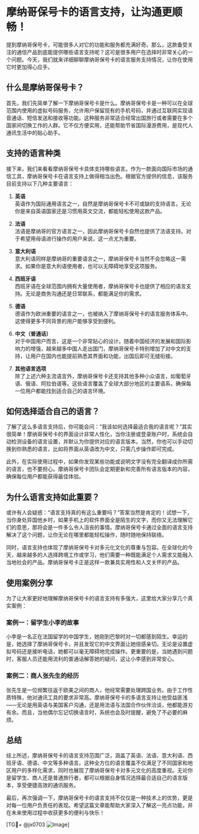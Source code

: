 # 摩纳哥保号卡的语言支持，让沟通更顺畅！

提到摩纳哥保号卡，可能很多人对它的功能和服务都充满好奇。那么，这款备受关注的通信产品到底能提供哪些语言支持呢？这可是很多用户在选择时非常关心的一个问题。今天，我们就来详细聊聊摩纳哥保号卡的语言服务支持情况，让你在使用它时更加得心应手。

## 什么是摩纳哥保号卡？

首先，我们先简单了解一下摩纳哥保号卡是什么。摩纳哥保号卡是一种可以在全球范围内使用的虚拟号码服务，允许用户保留现有的手机号码，并通过互联网实现语音通话、短信发送和接收等功能。这种服务非常适合经常出国旅行或者需要在多个国家间切换工作的人群。它不仅方便实用，还能帮助节省国际漫游费用，是现代人通讯生活中的贴心助手。

## 支持的语言种类

接下来，我们来看看摩纳哥保号卡具体支持哪些语言。作为一款面向国际市场的通信工具，摩纳哥保号卡在语言支持上做得相当出色。根据官方提供的信息，该服务目前支持以下几种主要语言：

1. **英语**  
   英语作为国际通用语言之一，自然是摩纳哥保号卡不可或缺的支持语言。无论你是来自英语国家还是习惯用英文交流，都能轻松使用这款产品。

2. **法语**  
   法语是摩纳哥的官方语言之一，因此摩纳哥保号卡自然也提供了法语支持。对于希望用母语进行操作的用户来说，这一点尤为重要。

3. **意大利语**  
   意大利语同样是摩纳哥的重要语言之一，摩纳哥保号卡当然不会忽略这一需求。如果你是意大利语使用者，也可以无障碍地享受这项服务。

4. **西班牙语**  
   西班牙语在全球范围内拥有大量使用者，摩纳哥保号卡也提供了相应的语言支持。无论是商务沟通还是日常联系，都能满足你的需求。

5. **德语**  
   德语作为欧洲重要的语言之一，也被纳入了摩纳哥保号卡的语言服务体系中。这使得更多不同背景的用户能够享受到便利。

6. **中文（普通话）**  
   对于中国用户而言，这是一个非常贴心的设计。随着中国经济的发展和国际影响力的增强，越来越多中国人走出国门，摩纳哥保号卡特别增加了对中文的支持，让用户在国内也能提前熟悉其界面和功能，出国后即可无缝衔接。

7. **其他语言选项**  
   除了上述六种主流语言外，摩纳哥保号卡还支持其他多种小众语言，如葡萄牙语、俄语、阿拉伯语等。这些语言覆盖了全球大部分地区的主要语系，确保每一位用户都能找到适合自己的语言环境。

## 如何选择适合自己的语言？

了解了这么多语言支持后，你可能会问：“我该如何选择最适合我的语言呢？”其实很简单！摩纳哥保号卡的界面设计非常人性化，当你注册或登录账户时，系统会自动检测设备的语言设置，并默认为你提供对应的语言版本。当然，你也可以手动切换到你熟悉的语言，比如将界面从英语改为中文，只需几步操作即可完成。

此外，在实际使用过程中，如果你发现某些功能或说明文字没有完全翻译成你所需的语言，也不要担心。摩纳哥保号卡团队会定期更新和完善所有语言版本的内容，确保每位用户都能获得最佳体验。

## 为什么语言支持如此重要？

或许有人会疑惑：“语言支持真的有这么重要吗？”答案当然是肯定的！试想一下，当你身处异国他乡时，如果手机上的软件界面全是陌生的文字，而你又无法理解它们的意思，那将会是一件多么令人沮丧的事情。摩纳哥保号卡通过全面的语言支持解决了这个问题，让你无论在哪里都能轻松操作，随时随地保持联络。

同时，语言支持也体现了摩纳哥保号卡对多元化文化的尊重与包容。在全球化的今天，越来越多的人选择跨境工作或学习，他们需要一种既能满足个人需求又能融入当地社会的产品。摩纳哥保号卡正是这样一款兼具实用性和人文关怀的产品。

## 使用案例分享

为了让大家更好地理解摩纳哥保号卡的语言支持有多强大，这里给大家分享几个真实案例：

### 案例一：留学生小李的故事  
小李是一名正在法国留学的中国学生，她刚到巴黎时对一切都感到陌生。幸运的是，她选择了摩纳哥保号卡，并且发现它的中文界面让她倍感亲切。无论是设置虚拟号码还是接听电话，她都可以毫无障碍地完成操作。更重要的是，当她遇到问题时，客服人员还能用流利的普通话解答她的疑问，这让小李感到非常安心。

### 案例二：商人张先生的经历  
张先生是一位频繁往返于欧美之间的商人，他经常需要处理跨国业务。由于工作性质特殊，他对通讯工具的要求非常高。摩纳哥保号卡的多语言支持让他受益匪浅——无论是用英语与美国客户沟通，还是用法语与法国合作伙伴洽谈，他都能游刃有余。而且，当他偶尔忘记切换语言时，系统也会及时提醒，避免了不必要的麻烦。

## 总结

综上所述，摩纳哥保号卡的语言支持范围广泛，涵盖了英语、法语、意大利语、西班牙语、德语、中文等多种语言。这种全方位的语言覆盖不仅满足了不同国家和地区用户的多样化需求，同时也展现了摩纳哥保号卡对多元文化的高度重视。无论你是留学生、商人还是普通旅行者，都可以根据自身情况选择最合适自己的语言版本，享受便捷高效的通讯服务。

最后，再次强调一下，摩纳哥保号卡的语言支持不仅仅是一种技术上的优势，更是对每一位用户负责任的表现。希望这篇文章能帮助大家深入了解这一亮点功能，并在未来使用过程中收获更多的便利与快乐！

[TG💪+ @jx0703 ![Image](https://github.com/user-attachments/assets/dbca1d08-cadb-493c-b0ec-ad6f7a83f270)]